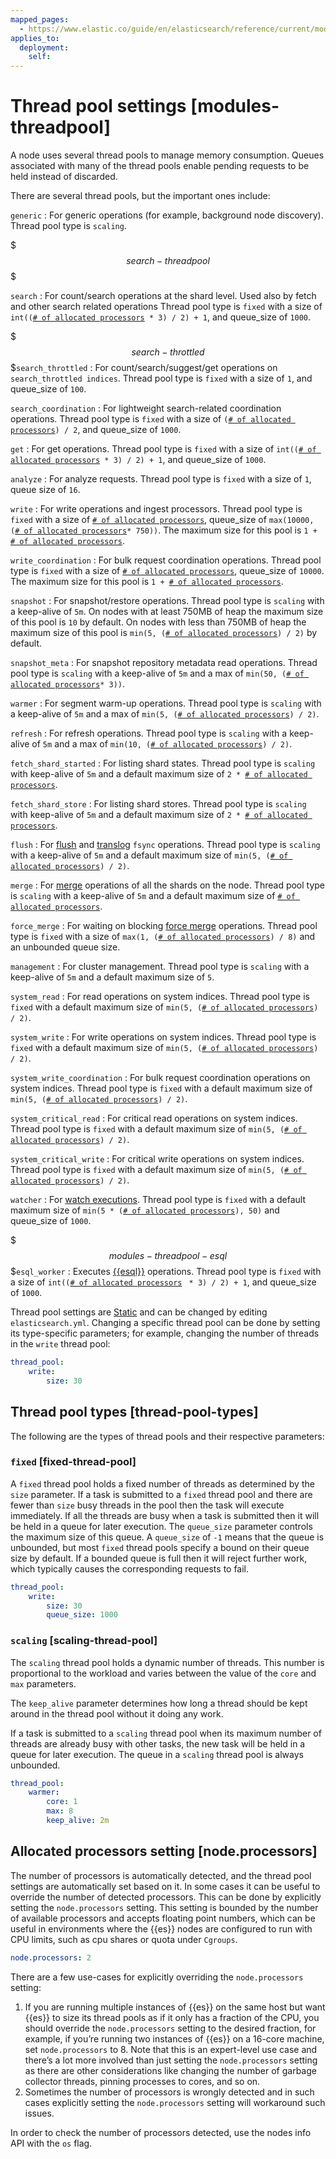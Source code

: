 ```yaml
---
mapped_pages:
  - https://www.elastic.co/guide/en/elasticsearch/reference/current/modules-threadpool.html
applies_to:
  deployment:
    self:
---
```


# Thread pool settings [modules-threadpool]

A node uses several thread pools to manage memory consumption. Queues associated with many of the thread pools enable pending requests to be held instead of discarded.

There are several thread pools, but the important ones include:

`generic`
:   For generic operations (for example, background node discovery). Thread pool type is `scaling`.

$$$search-threadpool$$$

`search`
:   For count/search operations at the shard level. Used also by fetch and other search related operations  Thread pool type is `fixed` with a size of `int((`[`# of allocated processors`](#node.processors)` * 3) / 2) + 1`, and queue_size of `1000`.

$$$search-throttled$$$`search_throttled`
:   For count/search/suggest/get operations on `search_throttled indices`. Thread pool type is `fixed` with a size of `1`, and queue_size of `100`.

`search_coordination`
:   For lightweight search-related coordination operations. Thread pool type is `fixed` with a size of `(`[`# of allocated processors`](#node.processors)`) / 2`, and queue_size of `1000`.

`get`
:   For get operations. Thread pool type is `fixed` with a size of `int((`[`# of allocated processors`](#node.processors)` * 3) / 2) + 1`, and queue_size of `1000`.

`analyze`
:   For analyze requests. Thread pool type is `fixed` with a size of `1`, queue size of `16`.

`write`
:   For write operations and ingest processors. Thread pool type is `fixed` with a size of [`# of allocated processors`](#node.processors), queue_size of `max(10000, (`[`# of allocated processors`](#node.processors)`* 750))`. The maximum size for this pool is `1 + `[`# of allocated processors`](#node.processors).

`write_coordination`
:   For bulk request coordination operations. Thread pool type is `fixed` with a size of [`# of allocated processors`](#node.processors), queue_size of `10000`. The maximum size for this pool is `1 + `[`# of allocated processors`](#node.processors).

`snapshot`
:   For snapshot/restore operations. Thread pool type is `scaling` with a keep-alive of `5m`. On nodes with at least 750MB of heap the maximum size of this pool is `10` by default. On nodes with less than 750MB of heap the maximum size of this pool is `min(5, (`[`# of allocated processors`](#node.processors)`) / 2)` by default.

`snapshot_meta`
:   For snapshot repository metadata read operations. Thread pool type is `scaling` with a keep-alive of `5m` and a max of `min(50, (`[`# of allocated processors`](#node.processors)`* 3))`.

`warmer`
:   For segment warm-up operations. Thread pool type is `scaling` with a keep-alive of `5m` and a max of `min(5, (`[`# of allocated processors`](#node.processors)`) / 2)`.

`refresh`
:   For refresh operations. Thread pool type is `scaling` with a keep-alive of `5m` and a max of `min(10, (`[`# of allocated processors`](#node.processors)`) / 2)`.

`fetch_shard_started`
:   For listing shard states. Thread pool type is `scaling` with keep-alive of `5m` and a default maximum size of `2 * `[`# of allocated processors`](#node.processors).

`fetch_shard_store`
:   For listing shard stores. Thread pool type is `scaling` with keep-alive of `5m` and a default maximum size of `2 * `[`# of allocated processors`](#node.processors).

`flush`
:   For [flush](https://www.elastic.co/docs/api/doc/elasticsearch/operation/operation-indices-flush) and [translog](/reference/elasticsearch/index-settings/translog.md) `fsync` operations. Thread pool type is `scaling` with a keep-alive of `5m` and a default maximum size of `min(5, (`[`# of allocated processors`](#node.processors)`) / 2)`.

`merge`
:   For [merge](https://www.elastic.co/guide/en/elasticsearch/reference/current/index-modules-merge.html) operations of all the shards on the node. Thread pool type is `scaling` with a keep-alive of `5m` and a default maximum size of [`# of allocated processors`](#node.processors).

`force_merge`
:   For waiting on blocking [force merge](https://www.elastic.co/docs/api/doc/elasticsearch/operation/operation-indices-forcemerge) operations. Thread pool type is `fixed` with a size of `max(1, (`[`# of allocated processors`](#node.processors)`) / 8)` and an unbounded queue size.

`management`
:   For cluster management. Thread pool type is `scaling` with a keep-alive of `5m` and a default maximum size of `5`.

`system_read`
:   For read operations on system indices. Thread pool type is `fixed` with a default maximum size of `min(5, (`[`# of allocated processors`](#node.processors)`) / 2)`.

`system_write`
:   For write operations on system indices. Thread pool type is `fixed` with a default maximum size of `min(5, (`[`# of allocated processors`](#node.processors)`) / 2)`.

`system_write_coordination`
:   For bulk request coordination operations on system indices. Thread pool type is `fixed` with a default maximum size of `min(5, (`[`# of allocated processors`](#node.processors)`) / 2)`.

`system_critical_read`
:   For critical read operations on system indices. Thread pool type is `fixed` with a default maximum size of `min(5, (`[`# of allocated processors`](#node.processors)`) / 2)`.

`system_critical_write`
:   For critical write operations on system indices. Thread pool type is `fixed` with a default maximum size of `min(5, (`[`# of allocated processors`](#node.processors)`) / 2)`.

`watcher`
:   For [watch executions](docs-content://explore-analyze/alerts-cases/watcher.md). Thread pool type is `fixed` with a default maximum size of `min(5 * (`[`# of allocated processors`](#node.processors)`), 50)` and queue_size of `1000`.

$$$modules-threadpool-esql$$$`esql_worker`
:   Executes [{{esql}}](docs-content://explore-analyze/query-filter/languages/esql.md) operations. Thread pool type is `fixed` with a size of `int((`[`# of allocated processors`](#node.processors) ` * 3) / 2) + 1`, and queue_size of `1000`.

Thread pool settings are [Static](docs-content://deploy-manage/stack-settings.md#static-cluster-setting) and can be changed by editing `elasticsearch.yml`. Changing a specific thread pool can be done by setting its type-specific parameters; for example, changing the number of threads in the `write` thread pool:

```yaml
thread_pool:
    write:
        size: 30
```

## Thread pool types [thread-pool-types]

The following are the types of thread pools and their respective parameters:

### `fixed` [fixed-thread-pool]

A `fixed` thread pool holds a fixed number of threads as determined by the `size` parameter. If a task is submitted to a `fixed` thread pool and there are fewer than `size` busy threads in the pool then the task will execute immediately. If all the threads are busy when a task is submitted then it will be held in a queue for later execution. The `queue_size` parameter controls the maximum size of this queue. A `queue_size` of `-1` means that the queue is unbounded, but most `fixed` thread pools specify a bound on their queue size by default. If a bounded queue is full then it will reject further work, which typically causes the corresponding requests to fail.

```yaml
thread_pool:
    write:
        size: 30
        queue_size: 1000
```


### `scaling` [scaling-thread-pool]

The `scaling` thread pool holds a dynamic number of threads. This number is proportional to the workload and varies between the value of the `core` and `max` parameters.

The `keep_alive` parameter determines how long a thread should be kept around in the thread pool without it doing any work.

If a task is submitted to a `scaling` thread pool when its maximum number of threads are already busy with other tasks, the new task will be held in a queue for later execution. The queue in a `scaling` thread pool is always unbounded.

```yaml
thread_pool:
    warmer:
        core: 1
        max: 8
        keep_alive: 2m
```



## Allocated processors setting [node.processors]

The number of processors is automatically detected, and the thread pool settings are automatically set based on it. In some cases it can be useful to override the number of detected processors. This can be done by explicitly setting the `node.processors` setting. This setting is bounded by the number of available processors and accepts floating point numbers, which can be useful in environments where the {{es}} nodes are configured to run with CPU limits, such as cpu shares or quota under `Cgroups`.

```yaml
node.processors: 2
```

There are a few use-cases for explicitly overriding the `node.processors` setting:

1. If you are running multiple instances of {{es}} on the same host but want {{es}} to size its thread pools as if it only has a fraction of the CPU, you should override the `node.processors` setting to the desired fraction, for example, if you’re running two instances of {{es}} on a 16-core machine, set `node.processors` to 8. Note that this is an expert-level use case and there’s a lot more involved than just setting the `node.processors` setting as there are other considerations like changing the number of garbage collector threads, pinning processes to cores, and so on.
2. Sometimes the number of processors is wrongly detected and in such cases explicitly setting the `node.processors` setting will workaround such issues.

In order to check the number of processors detected, use the nodes info API with the `os` flag.


